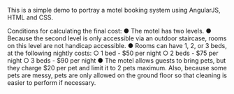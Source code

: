 This is a simple demo to portray a motel booking system using AngularJS, HTML and CSS.

Conditions for calculating the final cost:
● The motel has two levels.
● Because the second level is only accessible via an outdoor staircase, rooms on this level
are not handicap accessible.
● Rooms can have 1, 2, or 3 beds, at the following nightly costs:
○ 1 bed - $50 per night
○ 2 beds - $75 per night
○ 3 beds - $90 per night
● The motel allows guests to bring pets, but they charge $20 per pet and limit it to 2 pets
maximum. Also, because some pets are messy, pets are only allowed on the ground
floor so that cleaning is easier to perform if necessary.
